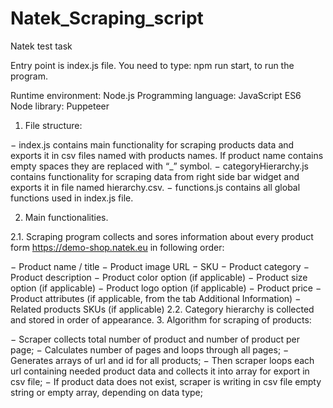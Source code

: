 # Natek_Scraping_script
 Natek test task

Entry point is index.js file. You need to type: npm run start, to run the program.

Runtime environment: Node.js
Programming language: JavaScript ES6
Node library: Puppeteer

1.	File structure:

  −	index.js contains main functionality for scraping products data and exports it in csv files named with products names. If product name contains empty spaces they are replaced with “_” symbol.
  −	categoryHierarchy.js contains functionality for scraping data from right side bar widget and exports it in file named hierarchy.csv.
  −	functions.js contains all global functions used in index.js file.

2.	Main functionalities.

2.1.	Scraping program collects and sores information about every product form https://demo-shop.natek.eu in following order:

−	Product name / title
−	 Product image URL
−	SKU
−	Product category
−	Product description
−	Product color option (if applicable)
−	Product size option (if applicable)
−	Product logo option (if applicable)
−	Product price
−	Product attributes (if applicable, from the tab Additional Information)
−	Related products SKUs (if applicable)
2.2.	Category hierarchy is collected and stored in order of appearance.
3.	Algorithm for scraping of products:

−	Scraper collects total number of product and number of product per page;
−	Calculates number of pages and loops through all pages;
−	Generates arrays of url and id for all products;
−	Then scraper loops each url containing needed product data and collects it into array for export in csv file;
−	If product data does not exist, scraper is writing in csv file empty string or empty array, depending on data type; 
